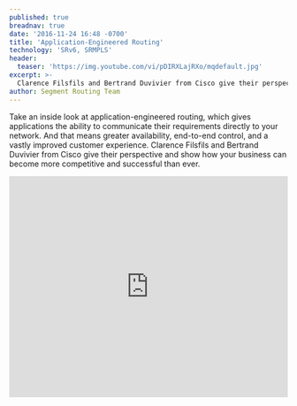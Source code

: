 ```yaml
---
published: true
breadnav: true
date: '2016-11-24 16:48 -0700'
title: 'Application-Engineered Routing'
technology: 'SRv6, SRMPLS'
header:
  teaser: 'https://img.youtube.com/vi/pDIRXLajRXo/mqdefault.jpg'
excerpt: >-
  Clarence Filsfils and Bertrand Duvivier from Cisco give their perspective and show how your business can become more competitive and successful than ever with Segment Routing.
author: Segment Routing Team
---
```

Take an inside look at application-engineered routing, which gives applications the ability to communicate their requirements directly to your network. And that means greater availability, end-to-end control, and a vastly improved customer experience. Clarence Filsfils and Bertrand Duvivier from Cisco give their perspective and show how your business can become more competitive and successful than ever.

<iframe width="100%" height="400px" src="https://www.youtube.com/embed/pDIRXLajRXo" frameborder="0" allowfullscreen></iframe>